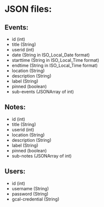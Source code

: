 # JSON files:
## Events:
- id (int)
- title (String)
- userid (int)
- date (String in ISO_Local_Date format)
- starttime (String in ISO_Local_Time format)
- endtime (String in ISO_Local_Time format)
- location (String) 
- description (String)
- label (String)
- pinned (boolean)
- sub-events (JSONArray of int)

## Notes:
- id (int)
- title (String)
- userid (int)
- location (String)
- description (String)
- label (String)
- pinned (boolean)
- sub-notes (JSONArray of int)

## Users:
- id (int)
- username (String)
- password (String)
- gcal-credential (String)